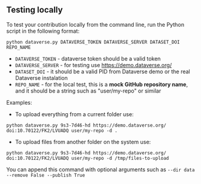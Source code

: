 ## Testing locally

To test your contribution locally from the command line, run the Python script in the following format:

```
python dataverse.py DATAVERSE_TOKEN DATAVERSE_SERVER DATASET_DOI REPO_NAME
```

- `DATAVERSE_TOKEN` - dataverse token should be a valid token
- `DATAVERSE_SERVER` - for testing use https://demo.dataverse.org/
- `DATASET_DOI` - it should be a valid PID from Dataverse demo or the real Dataverse instalation 
- `REPO_NAME` - for the local test, this is a **mock GitHub repository name**, and it should be a string such as "user/my-repo" or similar

Examples:

- To upload everything from a current folder use:

```
python dataverse.py 9s3-7d46-hd https://demo.dataverse.org/ doi:10.70122/FK2/LVUADQ user/my-repo -d .
```

- To upload files from another folder on the system use:

```
python dataverse.py 9s3-7d46-hd https://demo.dataverse.org/ doi:10.70122/FK2/LVUADQ user/my-repo -d /tmp/files-to-upload
```

You can append this command with optional arguments such as `--dir data --remove False --publish True`

